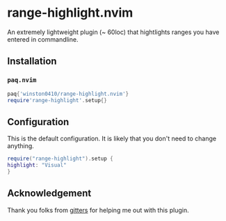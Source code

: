 # range-highlight.nvim

An extremely lightweight plugin (~ 60loc) that hightlights ranges you have entered in commandline.

## Installation

### `paq.nvim`

```lua
paq{'winston0410/range-highlight.nvim'}
require'range-highlight'.setup{}
```

## Configuration

This is the default configuration. It is likely that you don't need to change anything.

```lua
require("range-highlight").setup {
highlight: "Visual"
}
```

## Acknowledgement

Thank you folks from [gitters](https://gitter.im/neovim/neovim) for helping me out with this plugin.
